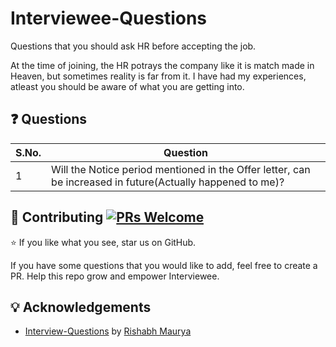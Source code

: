 # Interviewee-Questions
Questions that you should ask HR before accepting the job.

At the time of joining, the HR potrays the company like it is match made in Heaven, but sometimes reality is far from it. I have had my experiences, atleast you should be aware of what you are getting into.

## :question: Questions

| S.No. |Question |
|---|---|
| 1 | Will the Notice period mentioned in the Offer letter, can be increased in future(Actually happened to me)? |

## 🤝 Contributing [![PRs Welcome](https://img.shields.io/badge/PRs-welcome-brightgreen.svg?style=flat-square)](http://makeapullrequest.com) 

:star: If you like what you see, star us on GitHub.

If you have some questions that you would like to add, feel free to create a PR. Help this repo grow and empower Interviewee.

## :bulb: Acknowledgements

* [Interview-Questions](https://github.com/rishabh115/Interview-Questions) by [Rishabh Maurya](https://github.com/rishabh115)
